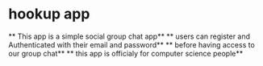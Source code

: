 # hookup app
** This app is a simple social group chat app**
** users can register and Authenticated with their email and password**
** before having access to our group chat**
** this app is officialy for computer science people**

